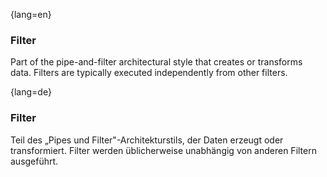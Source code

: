 {lang=en}
### Filter

Part of the pipe-and-filter architectural style that creates or transforms data.
Filters are typically executed independently from other filters.


{lang=de}
### Filter

Teil des „Pipes und Filter"-Architekturstils, der Daten erzeugt oder
transformiert. Filter werden üblicherweise unabhängig von anderen
Filtern ausgeführt.

